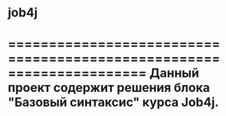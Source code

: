 # job4j
=====================================================================
Данный проект содержит решения блока "Базовый синтаксис" курса Job4j.
=====================================================================


